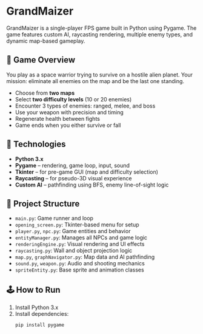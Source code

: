 # GrandMaizer

GrandMaizer is a single-player FPS game built in Python using Pygame. The game features custom AI, raycasting rendering, multiple enemy types, and dynamic map-based gameplay.

## 🎯 Game Overview

You play as a space warrior trying to survive on a hostile alien planet. Your mission: eliminate all enemies on the map and be the last one standing.

- Choose from **two maps**
- Select **two difficulty levels** (10 or 20 enemies)
- Encounter 3 types of enemies: ranged, melee, and boss
- Use your weapon with precision and timing
- Regenerate health between fights
- Game ends when you either survive or fall

## 🧠 Technologies

- **Python 3.x**
- **Pygame** – rendering, game loop, input, sound
- **Tkinter** – for pre-game GUI (map and difficulty selection)
- **Raycasting** – for pseudo-3D visual experience
- **Custom AI** – pathfinding using BFS, enemy line-of-sight logic

## 📁 Project Structure

- `main.py`: Game runner and loop
- `opening_screen.py`: Tkinter-based menu for setup
- `player.py`, `npc.py`: Game entities and behavior
- `entityManager.py`: Manages all NPCs and game logic
- `renderingEngine.py`: Visual rendering and UI effects
- `raycasting.py`: Wall and object projection logic
- `map.py`, `graphNavigator.py`: Map data and AI pathfinding
- `sound.py`, `weapon.py`: Audio and shooting mechanics
- `spriteEntity.py`: Base sprite and animation classes

## 🕹 How to Run

1. Install Python 3.x
2. Install dependencies:
   ```bash
   pip install pygame
